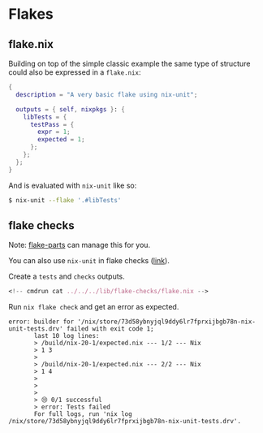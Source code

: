 # Flakes

## flake.nix

Building on top of the simple classic example the same type of structure could also be expressed in a `flake.nix`:
``` nix
{
  description = "A very basic flake using nix-unit";

  outputs = { self, nixpkgs }: {
    libTests = {
      testPass = {
        expr = 1;
        expected = 1;
      };
    };
  };
}

```

And is evaluated with `nix-unit` like so:
``` bash
$ nix-unit --flake '.#libTests'
```

## flake checks

Note: [flake-parts](./flake-parts.md) can manage this for you.

You can also use `nix-unit` in flake checks ([link](https://nixos.org/manual/nix/unstable/command-ref/new-cli/nix3-flake-check)).

Create a `tests` and `checks` outputs.

```nix
<!-- cmdrun cat ../../../lib/flake-checks/flake.nix -->
```

Run `nix flake check` and get an error as expected.

```console
error: builder for '/nix/store/73d58ybnyjql9ddy6lr7fprxijbgb78n-nix-unit-tests.drv' failed with exit code 1;
       last 10 log lines:
       > /build/nix-20-1/expected.nix --- 1/2 --- Nix
       > 1 3
       >
       > /build/nix-20-1/expected.nix --- 2/2 --- Nix
       > 1 4
       >
       >
       >
       > 😢 0/1 successful
       > error: Tests failed
       For full logs, run 'nix log /nix/store/73d58ybnyjql9ddy6lr7fprxijbgb78n-nix-unit-tests.drv'.
```
